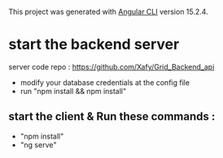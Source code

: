 This project was generated with [Angular CLI](https://github.com/angular/angular-cli) version 15.2.4.

# start the backend server 

server code repo : https://github.com/Xafy/Grid_Backend_api

- modify your database credentials at the config file
- run "npm install && npm install"

## start the client & Run these commands : 

- "npm install"
- "ng serve"
